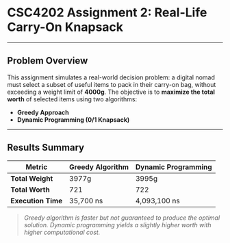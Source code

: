 # CSC4202 Assignment 2: Real-Life Carry-On Knapsack

---

## Problem Overview

This assignment simulates a real-world decision problem: a digital nomad must select a subset of useful items to pack in their carry-on bag, without exceeding a weight limit of **4000g**. The objective is to **maximize the total worth** of selected items using two algorithms:

- **Greedy Approach**  
- **Dynamic Programming (0/1 Knapsack)**

---

## Results Summary

| Metric           | Greedy Algorithm | Dynamic Programming |
|------------------|------------------|---------------------|
| **Total Weight** | 3977g            | 3995g               |
| **Total Worth**  | 721              | 722                 |
| **Execution Time** | 35,700 ns       | 4,093,100 ns        |

> *Greedy algorithm is faster but not guaranteed to produce the optimal solution. Dynamic programming yields a slightly higher worth with higher computational cost.*

